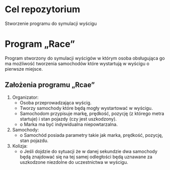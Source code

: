 # Cel repozytorium
Stworzenie programu do symulacji wyścigu

# Program „Race”
Program stworzony do symulacji wyścigów w którym osoba obsługująca go ma możliwość tworzenia samochodów które wystartują w wyścigu o pierwsze miejsce.


## Założenia programu „Rcae”
<ol>
  <li>Organizator:
    <ul>
      <li>Osoba przeprowadzająca wyścig.</li>
      <li>Tworzy samochody które będą mogły wystartować w wyścigu.</li>
      <li>Samochodom przypisuje markę, prędkość, pozycję (z którego metra startuje) i stan pojazdy (czy jest uszkodzony).</li>
      <li>o	Marka ma być indywidualna niepowtarzalna.</li>
   </ul>
  </li>
  <li>Samochody:
    <ul>
     <li>o	Samochód posiada parametry takie jak marka, prędkość, pozycję, stan pojazdu.</li>
    </ul>
  </li>
  <li>Kolizja:
    <ul>
      <li>o	Jeśli dojdzie do sytuacji że w danej sekundzie dwa samochody będą znajdować się na tej samej odległości będą uznawane za uszkodzone niezdolne do uczestnictwa w wyścigu.</li>
    </ul>
  </li>
<ol>
